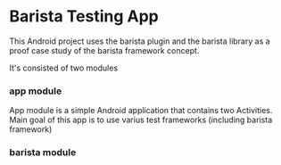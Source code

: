 # Barista Testing App

This Android project uses the barista plugin and the barista library as
a proof case study of the barista framework concept.

It's consisted of two modules

### app module
App module is a simple Android application that contains two Activities.
Main goal of this app is to use varius test frameworks (including barista framework)






### barista module


